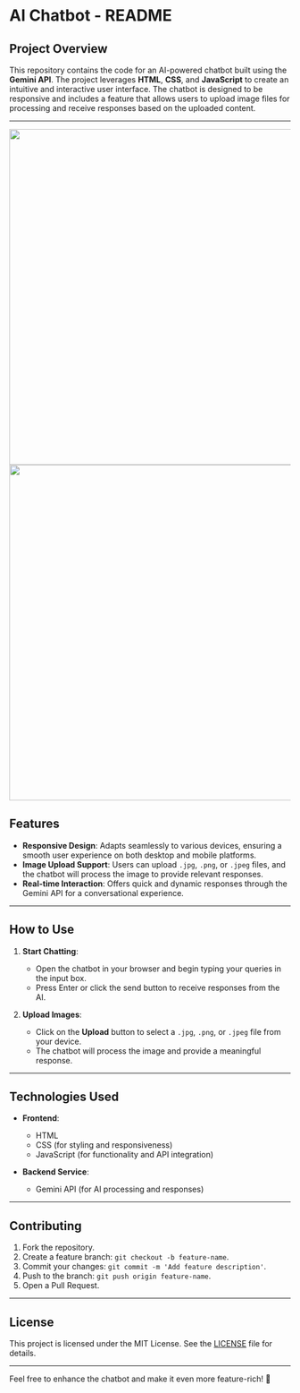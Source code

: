 # AI Chatbot - README  

## Project Overview  
This repository contains the code for an AI-powered chatbot built using the **Gemini API**. The project leverages **HTML**, **CSS**, and **JavaScript** to create an intuitive and interactive user interface. The chatbot is designed to be responsive and includes a feature that allows users to upload image files for processing and receive responses based on the uploaded content.

---
<img src="Screenshot 2025-01-12 at 1.17.22 PM.png" width="600">
<img src="Screenshot 2025-01-12 at 1.04.04 PM.png" width="600">

## Features  
- **Responsive Design**: Adapts seamlessly to various devices, ensuring a smooth user experience on both desktop and mobile platforms.  
- **Image Upload Support**: Users can upload `.jpg`, `.png`, or `.jpeg` files, and the chatbot will process the image to provide relevant responses.  
- **Real-time Interaction**: Offers quick and dynamic responses through the Gemini API for a conversational experience.  

---

## How to Use  

1. **Start Chatting**:  
   - Open the chatbot in your browser and begin typing your queries in the input box.  
   - Press Enter or click the send button to receive responses from the AI.  

2. **Upload Images**:  
   - Click on the **Upload** button to select a `.jpg`, `.png`, or `.jpeg` file from your device.  
   - The chatbot will process the image and provide a meaningful response.  

---

## Technologies Used  

- **Frontend**:  
  - HTML  
  - CSS (for styling and responsiveness)  
  - JavaScript (for functionality and API integration)  

- **Backend Service**:  
  - Gemini API (for AI processing and responses)  

---

## Contributing  

1. Fork the repository.  
2. Create a feature branch: `git checkout -b feature-name`.  
3. Commit your changes: `git commit -m 'Add feature description'`.  
4. Push to the branch: `git push origin feature-name`.  
5. Open a Pull Request.  

---

## License  

This project is licensed under the MIT License. See the [LICENSE](./LICENSE) file for details.

---

Feel free to enhance the chatbot and make it even more feature-rich! 🚀  

